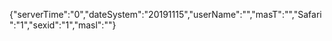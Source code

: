 {"serverTime":"0","dateSystem":"20191115","userName":"","masT":"","Safari":"1","sexid":"1","masl":""}

